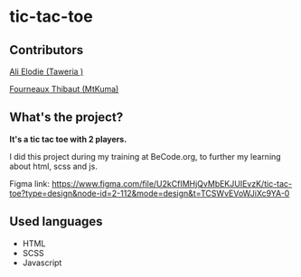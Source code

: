 # tic-tac-toe


## Contributors

[Ali Elodie (Taweria )]( https://github.com/Taweria)

[Fourneaux Thibaut (MtKuma)](https://github.com/FourneauxThibaut)

 

## What's the project?

**It's a tic tac toe with 2 players.**

I did this project during my training at BeCode.org, to further my learning about html, scss and js.

Figma link: https://www.figma.com/file/U2kCfIMHjQvMbEKJUIEvzK/tic-tac-toe?type=design&node-id=2-112&mode=design&t=TCSWvEVoWJiXc9YA-0

## Used languages

* HTML
* SCSS
* Javascript

